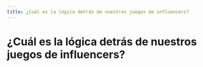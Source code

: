 ```yaml
---
title: ¿Cuál es la lógica detrás de nuestros juegos de influencers?
---
```


# ¿Cuál es la lógica detrás de nuestros juegos de influencers?